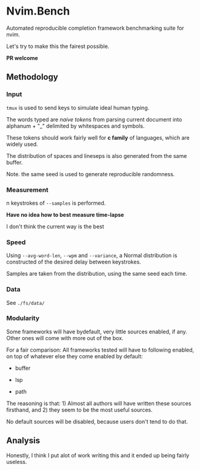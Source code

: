 # Nvim.Bench

Automated reproducible completion framework benchmarking suite for nvim.

Let's try to make this the fairest possible.

**PR welcome**

## Methodology

### Input

`tmux` is used to send keys to simulate ideal human typing.

The words typed are _naive tokens_ from parsing current document into alphanum + "\_" delimited by whitespaces and symbols.

These tokens should work fairly well for **c family** of languages, which are widely used.

The distribution of spaces and lineseps is also generated from the same buffer.

Note. the same seed is used to generate reproducible randomness.

### Measurement

n keystrokes of `--samples` is performed.

**Have no idea how to best measure time-lapse**

I don't think the current way is the best

### Speed

Using `--avg-word-len`, `--wpm` and `--variance`, a Normal distribution is constructed of the desired delay between keystrokes.

Samples are taken from the distribution, using the same seed each time.

### Data

See `./fs/data/`

### Modularity

Some frameworks will have bydefault, very little sources enabled, if any. Other ones will come with more out of the box.

For a fair comparison: All frameworks tested will have to following enabled, on top of whatever else they come enabled by default:

- buffer

- lsp

- path

The reasoning is that: 1) Almost all authors will have written these sources firsthand, and 2) they seem to be the most useful sources.

No default sources will be disabled, because users don't tend to do that.

## Analysis

Honestly, I think I put alot of work writing this and it ended up being fairly useless.
